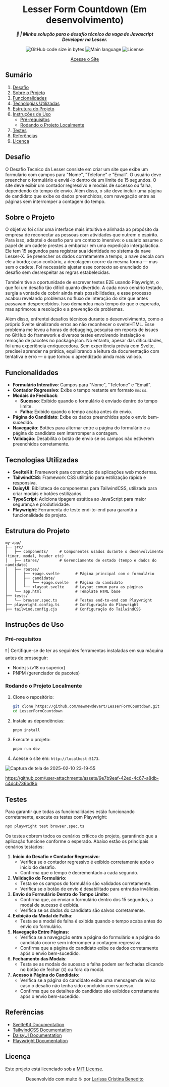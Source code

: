 <h1 align="center">
  Lesser Form Countdown (Em desenvolvimento)
</h1>

<p align="center">
	<b><i>
    💼 | Minha solução para o desafio técnico da vaga de Javascript Developer na Lesser.
  </i></b><br>
</p>

<p align="center">
    <img alt="GitHub code size in bytes" src="https://img.shields.io/github/languages/code-size/mewmewdevart/LesserFormCountdown?color=054DFC" />
    <img alt="Main language" src="https://img.shields.io/github/languages/top/mewmewdevart/LesserFormCountdown?color=054DFC"/>
    <img alt="License" src="https://img.shields.io/github/license/mewmewdevart/LesserFormCountdown?color=054DFC"/>
</p>

<p align="center">
    <a href="#" target="_blank">Acesse o Site</a> 
</p>

## Sumário

1. [Desafio](#desafio)
2. [Sobre o Projeto](#sobre-o-projeto)
3. [Funcionalidades](#funcionalidades)
4. [Tecnologias Utilizadas](#tecnologias-utilizadas)
5. [Estrutura do Projeto](#estrutura-do-projeto)
6. [Instruções de Uso](#instruções-de-uso)
    - [Pré-requisitos](#pré-requisitos)
    - [Rodando o Projeto Localmente](#rodando-o-projeto-localmente)
7. [Testes](#testes)
9. [Referências](#referências)
10. [Licença](#licença)


## Desafio

O Desafio Tecnico da Lesser consiste em criar um site que exibe um formulário com campos para "Nome", "Telefone" e "Email". O usuário deve preencher o formulário e enviá-lo dentro de um limite de 15 segundos. O site deve exibir um contador regressivo e modais de sucesso ou falha, dependendo do tempo de envio. Além disso, o site deve incluir uma página de candidato que exibe os dados preenchidos, com navegação entre as páginas sem interromper a contagem do tempo.

## Sobre o Projeto
O objetivo foi criar uma interface mais intuitiva e alinhada ao propósito da empresa de reconectar as pessoas com atividades que nutrem o espírito. Para isso, adaptei o desafio para um contexto imersivo: o usuário assume o papel de um cadete prestes a embarcar em uma expedição intergaláctica. Ele tem 15 segundos para registrar sua identidade no sistema da nave Lesser-X. Se preencher os dados corretamente a tempo, a nave decola com ele a bordo; caso contrário, a decolagem ocorre da mesma forma — mas sem o cadete. Foi necessário ajustar esse contexto ao enunciado do desafio sem desrespeitar as regras estabelecidas.

Também tive a oportunidade de escrever testes E2E usando Playwright, o que foi um desafio tão difícil quanto divertido. A cada novo cenário testado, surgia a vontade de cobrir ainda mais possibilidades, e esse processo acabou revelando problemas no fluxo de interação do site que antes passavam despercebidos. Isso demandou mais tempo do que o esperado, mas aprimorou a resolução e a prevenção de problemas.

Além disso, enfrentei desafios técnicos durante o desenvolvimento, como o próprio Svelte sinalizando erros ao não reconhecer o svelteHTML. Esse problema me levou a horas de debugging, pesquisa em reports de issues no GitHub do framework e diversos testes envolvendo instalação e remoção de pacotes no package.json. No entanto, apesar das dificuldades, foi uma experiência enriquecedora. Sem experiência prévia com Svelte, precisei aprender na prática, equilibrando a leitura da documentação com tentativa e erro — o que tornou o aprendizado ainda mais valioso.

## Funcionalidades
- **Formulário Interativo**: Campos para "Nome", "Telefone" e "Email".
- **Contador Regressivo**: Exibe o tempo restante em formato `mm:ss`.
- **Modais de Feedback**:
  - **Sucesso**: Exibido quando o formulário é enviado dentro do tempo limite.
  - **Falha**: Exibido quando o tempo acaba antes do envio.
- **Página do Candidato**: Exibe os dados preenchidos após o envio bem-sucedido.
- **Navegação**: Botões para alternar entre a página do formulário e a página do candidato sem interromper a contagem.
- **Validação**: Desabilita o botão de envio se os campos não estiverem preenchidos corretamente.

## Tecnologias Utilizadas
- **SvelteKit**: Framework para construção de aplicações web modernas.
- **TailwindCSS**: Framework CSS utilitário para estilização rápida e responsiva.
- **DaisyUI**: Biblioteca de componentes para TailwindCSS, utilizada para criar modais e botões estilizados.
- **TypeScript**: Adiciona tipagem estática ao JavaScript para maior segurança e produtividade.
- **Playwright**: Ferramenta de teste end-to-end para garantir a funcionalidade do projeto.


## Estrutura do Projeto
```
my-app/
├── src/
│   ├── components/		# Componentes usados durante o desenvolvimento (timer, modal, header etc)
│   ├── stores/			# Gerenciamento de estado (tempo e dados do candidato)
│   ├── routes/
│   │   ├── +page.svelte       # Página principal com o formulário
│   │   ├── candidate/
│   │   │   └── +page.svelte   # Página do candidato
│   │   └── +layout.svelte     # Layout comum para as páginas
│   └── app.html               # Template HTML base
├── tests/
│   └── browser.spec.ts        # Testes end-to-end com Playwright
├── playwright.config.ts       # Configuração do Playwright
├── tailwind.config.cjs        # Configuração do TailwindCSS
```



## Instruções de Uso

### Pré-requisitos

❗️ | Certifique-se de ter as seguintes ferramentas instaladas em sua máquina antes de prosseguir:

- Node.js (v18 ou superior)
- PNPM (gerenciador de pacotes)

### Rodando o Projeto Localmente
1. Clone o repositório:
   ```sh
   git clone https://github.com/mewmewdevart/LesserFormCountdown.git
   cd LesserFormCountdown
   ```
2. Instale as dependências:
   ```sh
   pnpm install
   ```
3. Execute o projeto:
   ```sh
   pnpm run dev
   ```
4. Acesse o site em: `http://localhost:5173`.

![Captura de tela de 2025-02-10 23-19-55](https://github.com/user-attachments/assets/6a78d34f-c1f1-4ab5-bdf9-426aae8d1464)


https://github.com/user-attachments/assets/9e7b9eaf-42ed-4c67-a8db-c4dcb736bd8b


## Testes
Para garantir que todas as funcionalidades estão funcionando corretamente, execute os testes com Playwright:
```sh
npx playwright test browser.spec.ts
```

Os testes cobrem todos os cenários críticos do projeto, garantindo que a aplicação funcione conforme o esperado. Abaixo estão os principais cenários testados:
1. **Início do Desafio e Contador Regressivo**:
   - Verifica se o contador regressivo é exibido corretamente após o início do desafio.
   - Confirma que o tempo é decrementado a cada segundo.
2. **Validação do Formulário**:
   - Testa se os campos do formulário são validados corretamente.
   - Verifica se o botão de envio é desabilitado para entradas inválidas.
3. **Envio do Formulário Dentro do Tempo Limite**:
   - Confirma que, ao enviar o formulário dentro dos 15 segundos, a modal de sucesso é exibida.
   - Verifica se os dados do candidato são salvos corretamente.
4. **Exibição da Modal de Falha**:
   - Testa se a modal de falha é exibida quando o tempo acaba antes do envio do formulário.
5. **Navegação Entre Páginas**:
   - Verifica se a navegação entre a página do formulário e a página do candidato ocorre sem interromper a contagem regressiva.
   - Confirma que a página do candidato exibe os dados corretamente após o envio bem-sucedido.
6. **Fechamento das Modais**:
   - Testa se as modais de sucesso e falha podem ser fechadas clicando no botão de fechar (`X`) ou fora da modal.
7. **Acesso à Página do Candidato**:
   - Verifica se a página do candidato exibe uma mensagem de aviso caso o desafio não tenha sido concluído com sucesso.
   - Confirma que os detalhes do candidato são exibidos corretamente após o envio bem-sucedido.



## Referências
- [SvelteKit Documentation](https://kit.svelte.dev/)
- [TailwindCSS Documentation](https://tailwindcss.com/docs)
- [DaisyUI Documentation](https://daisyui.com/)
- [Playwright Documentation](https://playwright.dev/)



## Licença
Este projeto está licenciado sob a [MIT License](LICENSE).



<p align="center">
  Desenvolvido com muito ☕ por
  <a href="https://linktr.ee/mewmewdevart" target="_blank">Larissa Cristina Benedito</a>
</p>
